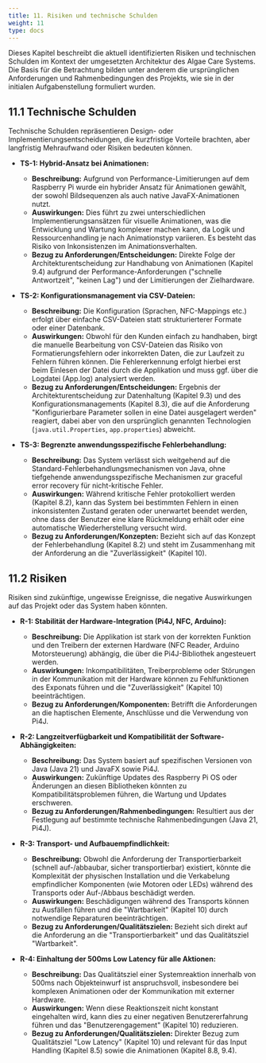 ```yaml
---
title: 11. Risiken und technische Schulden
weight: 11
type: docs
---
```


Dieses Kapitel beschreibt die aktuell identifizierten Risiken und technischen Schulden im Kontext der umgesetzten Architektur des Algae Care Systems. Die Basis für die Betrachtung bilden unter anderem die ursprünglichen Anforderungen und Rahmenbedingungen des Projekts, wie sie in der initialen Aufgabenstellung formuliert wurden.

## 11.1 Technische Schulden

Technische Schulden repräsentieren Design- oder Implementierungsentscheidungen, die kurzfristige Vorteile brachten, aber langfristig Mehraufwand oder Risiken bedeuten können.

* **TS-1: Hybrid-Ansatz bei Animationen:**
    * **Beschreibung:** Aufgrund von Performance-Limitierungen auf dem Raspberry Pi wurde ein hybrider Ansatz für Animationen gewählt, der sowohl Bildsequenzen als auch native JavaFX-Animationen nutzt.
    * **Auswirkungen:** Dies führt zu zwei unterschiedlichen Implementierungsansätzen für visuelle Animationen, was die Entwicklung und Wartung komplexer machen kann, da Logik und Ressourcenhandling je nach Animationstyp variieren. Es besteht das Risiko von Inkonsistenzen im Animationsverhalten.
    * **Bezug zu Anforderungen/Entscheidungen:** Direkte Folge der Architekturentscheidung zur Handhabung von Animationen (Kapitel 9.4) aufgrund der Performance-Anforderungen ("schnelle Antwortzeit", "keinen Lag") und der Limitierungen der Zielhardware.

* **TS-2: Konfigurationsmanagement via CSV-Dateien:**
    * **Beschreibung:** Die Konfiguration (Sprachen, NFC-Mappings etc.) erfolgt über einfache CSV-Dateien statt strukturierterer Formate oder einer Datenbank.
    * **Auswirkungen:** Obwohl für den Kunden einfach zu handhaben, birgt die manuelle Bearbeitung von CSV-Dateien das Risiko von Formatierungsfehlern oder inkorrekten Daten, die zur Laufzeit zu Fehlern führen können. Die Fehlererkennung erfolgt hierbei erst beim Einlesen der Datei durch die Applikation und muss ggf. über die Logdatei (App.log) analysiert werden.
    * **Bezug zu Anforderungen/Entscheidungen:** Ergebnis der Architekturentscheidung zur Datenhaltung (Kapitel 9.3) und des Konfigurationsmanagements (Kapitel 8.3), die auf die Anforderung "Konfigurierbare Parameter sollen in eine Datei ausgelagert werden" reagiert, dabei aber von den ursprünglich genannten Technologien (`java.util.Properties`, `app.properties`) abweicht.

* **TS-3: Begrenzte anwendungsspezifische Fehlerbehandlung:**
    * **Beschreibung:** Das System verlässt sich weitgehend auf die Standard-Fehlerbehandlungsmechanismen von Java, ohne tiefgehende anwendungsspezifische Mechanismen zur graceful error recovery für nicht-kritische Fehler.
    * **Auswirkungen:** Während kritische Fehler protokolliert werden (Kapitel 8.2), kann das System bei bestimmten Fehlern in einen inkonsistenten Zustand geraten oder unerwartet beendet werden, ohne dass der Benutzer eine klare Rückmeldung erhält oder eine automatische Wiederherstellung versucht wird.
    * **Bezug zu Anforderungen/Konzepten:** Bezieht sich auf das Konzept der Fehlerbehandlung (Kapitel 8.2) und steht im Zusammenhang mit der Anforderung an die "Zuverlässigkeit" (Kapitel 10).

## 11.2 Risiken

Risiken sind zukünftige, ungewisse Ereignisse, die negative Auswirkungen auf das Projekt oder das System haben könnten.

* **R-1: Stabilität der Hardware-Integration (Pi4J, NFC, Arduino):**
    * **Beschreibung:** Die Applikation ist stark von der korrekten Funktion und den Treibern der externen Hardware (NFC Reader, Arduino Motorsteuerung) abhängig, die über die Pi4J-Bibliothek angesteuert werden.
    * **Auswirkungen:** Inkompatibilitäten, Treiberprobleme oder Störungen in der Kommunikation mit der Hardware können zu Fehlfunktionen des Exponats führen und die "Zuverlässigkeit" (Kapitel 10) beeinträchtigen.
    * **Bezug zu Anforderungen/Komponenten:** Betrifft die Anforderungen an die haptischen Elemente, Anschlüsse und die Verwendung von Pi4J.

* **R-2: Langzeitverfügbarkeit und Kompatibilität der Software-Abhängigkeiten:**
    * **Beschreibung:** Das System basiert auf spezifischen Versionen von Java (Java 21) und JavaFX sowie Pi4J.
    * **Auswirkungen:** Zukünftige Updates des Raspberry Pi OS oder Änderungen an diesen Bibliotheken könnten zu Kompatibilitätsproblemen führen, die Wartung und Updates erschweren.
    * **Bezug zu Anforderungen/Rahmenbedingungen:** Resultiert aus der Festlegung auf bestimmte technische Rahmenbedingungen (Java 21, Pi4J).

* **R-3: Transport- und Aufbauempfindlichkeit:**
    * **Beschreibung:** Obwohl die Anforderung der Transportierbarkeit (schnell auf-/abbaubar, sicher transportierbar) existiert, könnte die Komplexität der physischen Installation und die Verkabelung empfindlicher Komponenten (wie Motoren oder LEDs) während des Transports oder Auf-/Abbaus beschädigt werden.
    * **Auswirkungen:** Beschädigungen während des Transports können zu Ausfällen führen und die "Wartbarkeit" (Kapitel 10) durch notwendige Reparaturen beeinträchtigen.
    * **Bezug zu Anforderungen/Qualitätszielen:** Bezieht sich direkt auf die Anforderung an die "Transportierbarkeit" und das Qualitätsziel "Wartbarkeit".

* **R-4: Einhaltung der 500ms Low Latency für alle Aktionen:**
    * **Beschreibung:** Das Qualitätsziel einer Systemreaktion innerhalb von 500ms nach Objekteinwurf ist anspruchsvoll, insbesondere bei komplexen Animationen oder der Kommunikation mit externer Hardware.
    * **Auswirkungen:** Wenn diese Reaktionszeit nicht konstant eingehalten wird, kann dies zu einer negativen Benutzererfahrung führen und das "Benutzerengagement" (Kapitel 10) reduzieren.
    * **Bezug zu Anforderungen/Qualitätszielen:** Direkter Bezug zum Qualitätsziel "Low Latency" (Kapitel 10) und relevant für das Input Handling (Kapitel 8.5) sowie die Animationen (Kapitel 8.8, 9.4).